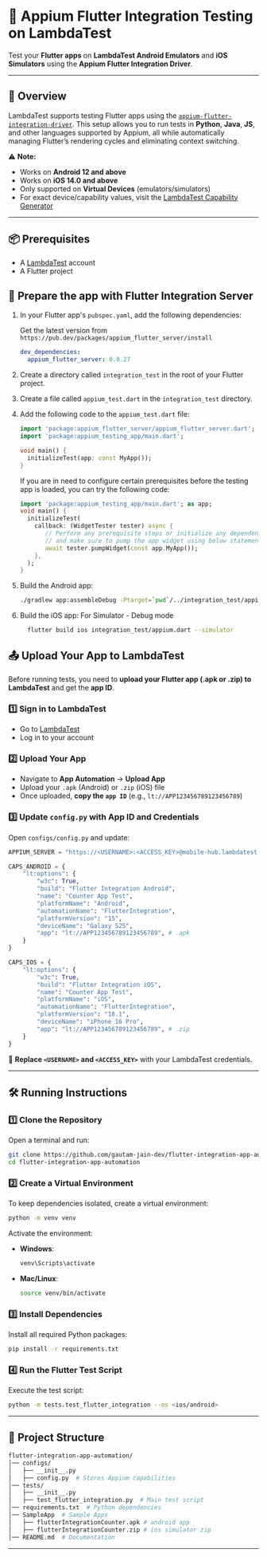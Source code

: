 # 🧪 Appium Flutter Integration Testing on LambdaTest


Test your **Flutter apps** on **LambdaTest Android Emulators** and **iOS Simulators** using the **Appium Flutter Integration Driver**.

---


## 🚀 Overview

LambdaTest supports testing Flutter apps using the [`appium-flutter-integration-driver`](https://github.com/AppiumTestDistribution/appium-flutter-integration-driver). This setup allows you to run tests in **Python**, **Java**, **JS**, and other languages supported by Appium, all while automatically managing Flutter’s rendering cycles and eliminating context switching.

⚠️ **Note:**  
 - Works on **Android 12 and above**  
 - Works on **iOS 14.0 and above**  
 - Only supported on **Virtual Devices** (emulators/simulators)  
 - For exact device/capability values, visit the [LambdaTest Capability Generator](https://www.lambdatest.com/capabilities-generator/)

---


## 📦 Prerequisites

- A [LambdaTest](https://www.lambdatest.com/) account
- A Flutter project


## 🔧 Prepare the app with Flutter Integration Server

1. In your Flutter app's `pubspec.yaml`, add the following dependencies:

   Get the latest version from `https://pub.dev/packages/appium_flutter_server/install`

   ```yaml
   dev_dependencies:
     appium_flutter_server: 0.0.27
   ```

2. Create a directory called `integration_test` in the root of your Flutter project.
3. Create a file called `appium_test.dart` in the `integration_test` directory.
4. Add the following code to the `appium_test.dart` file:

   ```dart
   import 'package:appium_flutter_server/appium_flutter_server.dart';
   import 'package:appium_testing_app/main.dart';

   void main() {
     initializeTest(app: const MyApp());
   }
   ```
   If you are in need to configure certain prerequisites before the testing app is loaded, you can try the following code:
   ```dart
   import 'package:appium_testing_app/main.dart'; as app;
   void main() {
     initializeTest(
       callback: (WidgetTester tester) async {
          // Perform any prerequisite steps or initialize any dependencies required by the app
          // and make sure to pump the app widget using below statement.
          await tester.pumpWidget(const app.MyApp());
       },
     );
   }
   ```

5. Build the Android app:

   ```bash
   ./gradlew app:assembleDebug -Ptarget=`pwd`/../integration_test/appium.dart
   ```

6. Build the iOS app:
    For Simulator - Debug mode
    ```bash
      flutter build ios integration_test/appium.dart --simulator
    ```



## 📤 Upload Your App to LambdaTest
Before running tests, you need to **upload your Flutter app (.apk or .zip) to LambdaTest** and get the **app ID**.

### **1️⃣ Sign in to LambdaTest**
- Go to [LambdaTest](https://www.lambdatest.com/)
- Log in to your account

### **2️⃣ Upload Your App**
- Navigate to **App Automation** → **Upload App**
- Upload your `.apk` (Android) or `.zip` (iOS) file
- Once uploaded, **copy the `app ID`** (e.g., `lt://APP123456789123456789`)

### **3️⃣ Update `config.py` with App ID and Credentials**
Open `configs/config.py` and update:
```python
APPIUM_SERVER = "https://<USERNAME>:<ACCESS_KEY>@mobile-hub.lambdatest.com/wd/hub"

CAPS_ANDROID = {
    "lt:options": {
		"w3c": True,
        "build": "Flutter Integration Android",
        "name": "Counter App Test",
        "platformName": "Android",
        "automationName": "FlutterIntegration",
        "platformVersion": "15",
        "deviceName": "Galaxy S25",
        "app": "lt://APP123456789123456789", # .apk 
    }
}

CAPS_IOS = {
    "lt:options": {
		"w3c": True,
        "build": "Flutter Integration iOS",
        "name": "Counter App Test",
        "platformName": "iOS",
        "automationName": "FlutterIntegration",
        "platformVersion": "18.1",
        "deviceName": "iPhone 16 Pro",
        "app": "lt://APP123456789123456789", # .zip
    }
}
```
📌 **Replace `<USERNAME>` and `<ACCESS_KEY>`** with your LambdaTest credentials.  

---


## 🛠️ Running Instructions

### **1️⃣ Clone the Repository**
Open a terminal and run:
```bash
git clone https://github.com/gautam-jain-dev/flutter-integration-app-automation.git
cd flutter-integration-app-automation
```

### **2️⃣ Create a Virtual Environment**
To keep dependencies isolated, create a virtual environment:
```bash
python -m venv venv
```
Activate the environment:  
- **Windows**:  
  ```bash
  venv\Scripts\activate
  ```
- **Mac/Linux**:  
  ```bash
  source venv/bin/activate
  ```

### **3️⃣ Install Dependencies**
Install all required Python packages:
```bash
pip install -r requirements.txt
```

### **4️⃣ Run the Flutter Test Script**
Execute the test script:
```bash
python -m tests.test_flutter_integration --os <ios/android>
```

---


## 📁 Project Structure
```bash
flutter-integration-app-automation/
│── configs/
│   ├── __init__.py
│   ├── config.py  # Stores Appium capabilities
│── tests/
│   ├── __init__.py
│   ├── test_flutter_integration.py  # Main test script
│── requirements.txt  # Python dependencies
│── SampleApp  # Sample Apps
│   ├── flutterIntegrationCounter.apk # android app
│   ├── flutterIntegrationCounter.zip # ios simulator zip
│── README.md  # Documentation
```

---